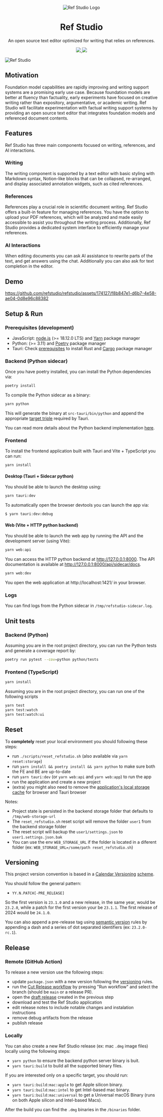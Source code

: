 <p align="center"><picture><img alt="Ref Studio Logo" src="src-tauri/icons/Square107x107Logo.png" /></picture></p>
<h1 align="center">Ref Studio</h1>
<p align="center">An open source text editor optimized for writing that relies on references.</p>

<p align="center">
  <a href="https://github.com/refstudio/refstudio/actions/workflows/on-push.yml">
    <img src="https://github.com/refstudio/refstudio/actions/workflows/on-push.yml/badge.svg" />
  </a>
  <a href="https://codecov.io/gh/refstudio/refstudio" >
   <img src="https://codecov.io/gh/refstudio/refstudio/branch/main/graph/badge.svg?token=XZMTETRGXC"/>
   </a>
</p>


![Ref Studio](public/readme/readme-refstudio.png)

## Motivation

Foundation model capabilities are rapidly improving and writing support systems are a promising early use case. Because foundation models are better at fluency than factuality, early experiments have focused on creative writing rather than expository, argumentative, or academic writing. Ref Studio will facilitate experimentation with factual writing support systems by providing an open source text editor that integrates foundation models and referenced document contents.

## Features

Ref Studio has three main components focused on writing, references, and AI interactions.

### Writing

The writing component is supported by a text editor with basic styling with Markdown syntax, Notion-like blocks that can be collapsed, re-arranged, and display associated annotation widgets, such as cited references.

### References

References play a crucial role in scientific document writing. Ref Studio offers a built-in feature for managing references. You have the option to upload your PDF references, which will be analyzed and made easily accessible to assist you throughout the writing process. Additionally, Ref Studio provides a dedicated system interface to efficiently manage your references.

### AI Interactions

When editing documents you can ask AI assistance to rewrite parts of the text, and get answers using the chat. Additionally you can also ask for text completion in the editor.

## Demo

https://github.com/refstudio/refstudio/assets/174127/f8b847e1-d6b7-4e58-ae04-0d8e96c88382

## Setup & Run

### Prerequisites (development)

- JavaScript: [node.js](https://nodejs.org/en/download) (>= 18.12.0 LTS) and [Yarn](https://yarnpkg.com/getting-started/install) package manager
- Python: (>= 3.11) and [Poetry](https://python-poetry.org/docs/#installation) package manager
- Tauri: Check [prerequisites](https://tauri.app/v1/guides/getting-started/prerequisites/) to install Rust and [Cargo](https://doc.rust-lang.org/stable/cargo/) package manager

### Backend (Python sidecar)

Once you have poetry installed, you can install the Python dependencies via:

```bash
poetry install
```

To compile the Python sidecar as a binary:

```bash
yarn python
```

This will generate the binary at `src-tauri/bin/python` and append the appropriate [target triple](https://tauri.app/v1/guides/building/sidecar) required by Tauri.

You can read more details about the Python backend implementation [here](/python/README.md).

### Frontend

To install the frontend application built with Tauri and Vite + TypeScript you can run:

```bash
yarn install
```
#### Desktop (Tauri + Sidecar python)

You should be able to launch the desktop using:

```bash
yarn tauri:dev
```

To automatically open the browser devtools you can launch the app via:

```bash
$ yarn tauri:dev:debug
```


#### Web (Vite + HTTP python backend)

You should be able to launch the web app by running the API and the development server (using Vite):

```bash
yarn web:api
```

You can access the HTTP python backend at http://127.0.0.1:8000. The API documentation is available at http://127.0.0.1:8000/api/sidecar/docs.



```bash
yarn web:dev
```

You open the web application at http://localhost:1421/ in your browser.



### Logs

You can find logs from the Python sidecar in `/tmp/refstudio-sidecar.log`.

## Unit tests

### Backend (Python)

Assuming you are in the root project directory, you can run the Python tests and generate a coverage report by:
```bash
poetry run pytest --cov=python python/tests
```

### Frontend (TypeScript)

```bash
yarn install
```

Assuming you are in the root project directory, you can run one of the following scripts

```bash
yarn test
yarn test:watch
yarn test:watch:ui
```

## Reset

To **completely** reset your local environment you should following these steps:

* run `./scripts/reset_refstudio.sh` (also available via `yarn reset:storage`)
* run `yarn install && poetry install && yarn python` to make sure both the FE and BE are up-to-date
* run `yarn tauri:dev` (or `yarn web:api` and `yarn web:app`) to run the app
* run the application and create a new project
* (extra) you might also need to remove the [application's local storage cache](https://developer.chrome.com/docs/devtools/storage/localstorage/) for browser and Tauri browser

Notes:
* Project state is persisted in the backend storage folder that defaults to `/tmp/web-storage-url`
* The `reset_refstudio.sh` reset script will remove the folder `user1` from the backend storage folder
* The reset script will backup the `user1/settings.json` to `user1.settings.json.bak`
* You can use the env `WEB_STORAGE_URL` if the folder is located in a diferent folder (ex: `WEB_STORAGE_URL=/some/path reset_refstudio.sh`)

## Versioning

This project version convention is based in a [Calendar Versioning](https://www.cockroachlabs.com/blog/calendar-versioning/) [scheme](https://calver.org/).

You should follow the general pattern:

* `YY.N.PATCH[-PRE_RELEASE]`

So the first version is `23.1.0` and a new release, in the same year, would be `23.2.0`, while a patch for the first version your be `23.1.1`. The first release of 2024 would be `24.1.0`.

You can also append a pre-release tag using [semantic version](https://semver.org/spec/v2.0.0-rc.1.html#spec-item-10) rules by appending a dash and a series of dot separated identifiers (ex: `23.2.0-rc.1`).

## Release

### Remote (GitHub Action)

To release a new version use the following steps:

- update `package.json` with a new version following the [versioning](#versioning) rules.
- run the [Cut Release workflow](https://github.com/refstudio/refstudio/actions/workflows/cut-release.yml) by pressing "Run workflow" and select the branch (should be `main` or a release PR).
- open the [draft release](https://github.com/refstudio/refstudio/releases) created in the previous step
- download and test the Ref Studio application
- edit release notes to include notable changes and instalation instructions
- remove debug artifacts from the release
- publish release

### Locally

You can also create a new Ref Studio release (ex: mac `.dmg` image files) locally using the following steps:

- `yarn python` to ensure the backend python server binary is buit.
- `yarn tauri:build` to build all the supported binary files.

If you are interested only on a specific target, you should run:
- `yarn tauri:build:mac:apple` to get Apple silicon binary.
- `yarn tauri:build:mac:intel` to get Intel-based mac binary.
- `yarn tauri:build:mac:universal` to get a Universal macOS Binary (runs on both Apple silicon and Intel-based Macs).

After the build you can find the `.dmg` binaries in the `/binaries` folder.
